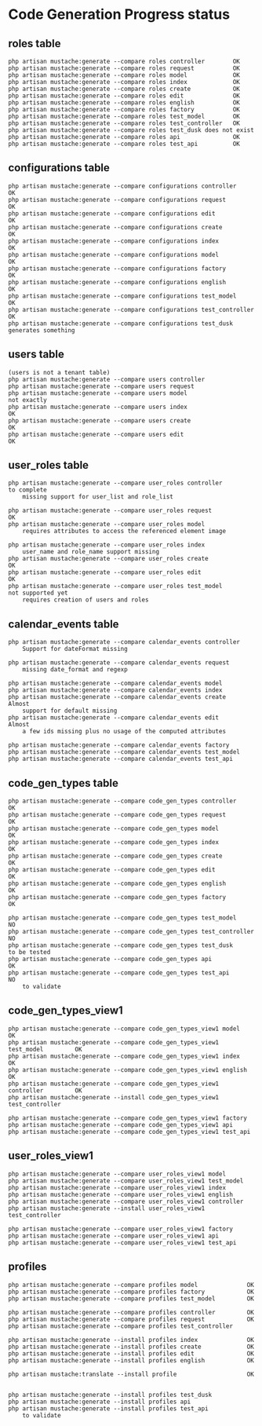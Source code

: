 # Code Generation Progress status


## roles table

    php artisan mustache:generate --compare roles controller        OK
    php artisan mustache:generate --compare roles request           OK
    php artisan mustache:generate --compare roles model             OK
    php artisan mustache:generate --compare roles index             OK
    php artisan mustache:generate --compare roles create            OK
    php artisan mustache:generate --compare roles edit              OK
    php artisan mustache:generate --compare roles english           OK
    php artisan mustache:generate --compare roles factory           OK
    php artisan mustache:generate --compare roles test_model        OK
    php artisan mustache:generate --compare roles test_controller   OK
    php artisan mustache:generate --compare roles test_dusk does not exist
    php artisan mustache:generate --compare roles api               OK        
    php artisan mustache:generate --compare roles test_api          OK

## configurations table

    php artisan mustache:generate --compare configurations controller       OK
    php artisan mustache:generate --compare configurations request          OK
    php artisan mustache:generate --compare configurations edit             OK
    php artisan mustache:generate --compare configurations create           OK
    php artisan mustache:generate --compare configurations index            OK
    php artisan mustache:generate --compare configurations model            OK
    php artisan mustache:generate --compare configurations factory          OK
    php artisan mustache:generate --compare configurations english          OK
    php artisan mustache:generate --compare configurations test_model       OK
    php artisan mustache:generate --compare configurations test_controller  OK
    php artisan mustache:generate --compare configurations test_dusk        generates something
    
## users table

    (users is not a tenant table)
    php artisan mustache:generate --compare users controller
    php artisan mustache:generate --compare users request
    php artisan mustache:generate --compare users model                     not exactly
    php artisan mustache:generate --compare users index                     OK
    php artisan mustache:generate --compare users create                    OK
    php artisan mustache:generate --compare users edit                      OK

## user_roles table

    php artisan mustache:generate --compare user_roles controller           to complete 
        missing support for user_list and role_list
        
    php artisan mustache:generate --compare user_roles request              OK
    php artisan mustache:generate --compare user_roles model
        requires attributes to access the referenced element image
        
    php artisan mustache:generate --compare user_roles index        
        user_name and role_name support missing
    php artisan mustache:generate --compare user_roles create               OK
    php artisan mustache:generate --compare user_roles edit                 OK
    php artisan mustache:generate --compare user_roles test_model           not supported yet
        requires creation of users and roles

## calendar_events table

    php artisan mustache:generate --compare calendar_events controller
        Support for dateFormat missing
    
    php artisan mustache:generate --compare calendar_events request
        missing date_format and regexp
        
    php artisan mustache:generate --compare calendar_events model
    php artisan mustache:generate --compare calendar_events index
    php artisan mustache:generate --compare calendar_events create          Almost
        support for default missing
    php artisan mustache:generate --compare calendar_events edit            Almost
        a few ids missing plus no usage of the computed attributes
        
    php artisan mustache:generate --compare calendar_events factory
    php artisan mustache:generate --compare calendar_events test_model
    php artisan mustache:generate --compare calendar_events test_api          
    
## code_gen_types table

    php artisan mustache:generate --compare code_gen_types controller           OK
    php artisan mustache:generate --compare code_gen_types request              OK          
    php artisan mustache:generate --compare code_gen_types model                OK
    php artisan mustache:generate --compare code_gen_types index                OK  
    php artisan mustache:generate --compare code_gen_types create               OK
    php artisan mustache:generate --compare code_gen_types edit                 OK
    php artisan mustache:generate --compare code_gen_types english              OK
    php artisan mustache:generate --compare code_gen_types factory              OK
    
    php artisan mustache:generate --compare code_gen_types test_model           NO    
    php artisan mustache:generate --compare code_gen_types test_controller      NO
    php artisan mustache:generate --compare code_gen_types test_dusk        to be tested
    php artisan mustache:generate --compare code_gen_types api                  OK
    php artisan mustache:generate --compare code_gen_types test_api             NO
        to validate
        
## code_gen_types_view1

    php artisan mustache:generate --compare code_gen_types_view1 model              OK
    php artisan mustache:generate --compare code_gen_types_view1 test_model         OK
    php artisan mustache:generate --compare code_gen_types_view1 index              OK
    php artisan mustache:generate --compare code_gen_types_view1 english            OK
    php artisan mustache:generate --compare code_gen_types_view1 controller         OK
    php artisan mustache:generate --install code_gen_types_view1 test_controller
    
    php artisan mustache:generate --compare code_gen_types_view1 factory
    php artisan mustache:generate --compare code_gen_types_view1 api
    php artisan mustache:generate --compare code_gen_types_view1 test_api
    
## user_roles_view1

    php artisan mustache:generate --compare user_roles_view1 model
    php artisan mustache:generate --compare user_roles_view1 test_model
    php artisan mustache:generate --compare user_roles_view1 index
    php artisan mustache:generate --compare user_roles_view1 english
    php artisan mustache:generate --compare user_roles_view1 controller
    php artisan mustache:generate --install user_roles_view1 test_controller
    
    php artisan mustache:generate --compare user_roles_view1 factory
    php artisan mustache:generate --compare user_roles_view1 api
    php artisan mustache:generate --compare user_roles_view1 test_api
    
## profiles

    php artisan mustache:generate --compare profiles model              OK                
    php artisan mustache:generate --compare profiles factory            OK              
    php artisan mustache:generate --compare profiles test_model         OK           

    php artisan mustache:generate --compare profiles controller         OK       
    php artisan mustache:generate --compare profiles request            OK            
    php artisan mustache:generate --compare profiles test_controller    

    php artisan mustache:generate --install profiles index              OK  
    php artisan mustache:generate --install profiles create             OK  
    php artisan mustache:generate --install profiles edit               OK  
    php artisan mustache:generate --install profiles english            OK
    
    php artisan mustache:translate --install profile                    OK

    
    php artisan mustache:generate --install profiles test_dusk       
    php artisan mustache:generate --install profiles api                  
    php artisan mustache:generate --install profiles test_api        
        to validate




    
